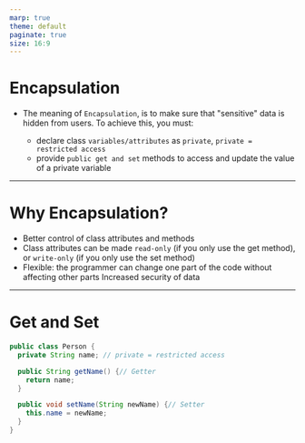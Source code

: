 ```yaml
---
marp: true
theme: default
paginate: true
size: 16:9
---
```


# Encapsulation

- The meaning of `Encapsulation`, is to make sure that "sensitive" data is hidden from users. To achieve this, you must:

  - declare class `variables/attributes` as `private`, `private = restricted access`
  - provide `public get and set` methods to access and update the value of a private variable

---

# Why Encapsulation?

- Better control of class attributes and methods
- Class attributes can be made `read-only` (if you only use the get method), or `write-only` (if you only use the set method)
- Flexible: the programmer can change one part of the code without affecting other parts
  Increased security of data

---

# Get and Set

```java
public class Person {
  private String name; // private = restricted access

  public String getName() {// Getter
    return name;
  }

  public void setName(String newName) {// Setter
    this.name = newName;
  }
}
```

